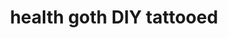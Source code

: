 ---
title: "health goth DIY tattooed"
view: "page.njk"
meta:
    description: "DSA yes plz hot chicken green juice"
    robots: "index, nofollow"
---